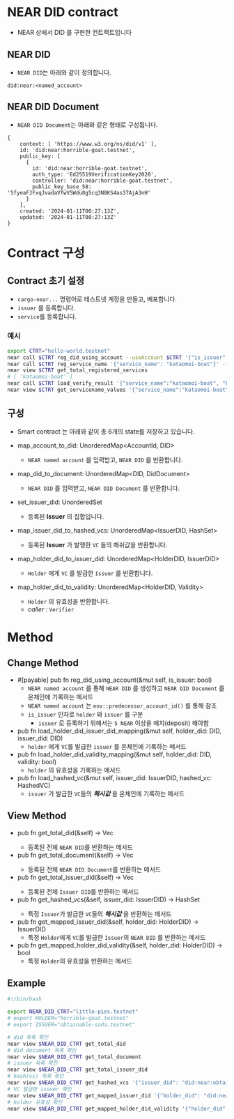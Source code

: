 # NEAR DID contract
- NEAR 상에서 DID 를 구현한 컨트랙트입니다

## NEAR DID
- `NEAR DID`는 아래와 같이 정의합니다.

```
did:near:<named_account>
```

## NEAR DID Document
- `NEAR DID Document`는 아래와 같은 형태로 구성됩니다.

```
{
    context: [ 'https://www.w3.org/ns/did/v1' ],
    id: 'did:near:horrible-goat.testnet',
    public_key: [
      {
        id: 'did:near:horrible-goat.testnet',
        auth_type: 'Ed25519VerificationKey2020',
        controller: 'did:near:horrible-goat.testnet',
        public_key_base_58: '5fyeaFJFxqJvadaVfwV5Wdu8g5cq3N8KS4as37AjA3nH'
      }
    ],
    created: '2024-01-11T00:27:13Z',
    updated: '2024-01-11T00:27:13Z'
}
```

# Contract 구성
## Contract 초기 설정
- `cargo-near...` 명령어로 테스트넷 계정을 만들고, 배포합니다.
- `issuer` 를 등록합니다.
- `service`를 등록합니다.

### 예시
```bash
export CTRT="hello-world.testnet"
near call $CTRT reg_did_using_account --useAccount $CTRT '{"is_issuer": true}' --deposit 5
near call $CTRT reg_service_name '{"service_name": "kataomoi-boat"}' --useAccount $CTRT
near view $CTRT get_total_registered_services
# [ 'kataomoi-boat' ]
near call $CTRT load_verify_result '{"service_name":"kataomoi-boat", "holder_did": "hpubkey"}' --useAccount $CTRT
near view $CTRT get_servicename_values '{"service_name":"kataomoi-boat"}'
```

## 구성
- Smart contract 는 아래와 같이 총 6개의 state를 저장하고 있습니다.

- map_account_to_did: UnorderedMap<AccountId, DID>
    - `NEAR named account` 를 입력받고, `NEAR DID` 를 반환합니다.

- map_did_to_document: UnorderedMap<DID, DidDocument>
    - `NEAR DID` 를 입력받고, `NEAR DID Document` 를 반환합니다.

- set_issuer_did: UnorderedSet<IssuerDID>
    - 등록된 **Issuer** 의 집합입니다.

- map_issuer_did_to_hashed_vcs: UnorderedMap<IssuerDID, HashSet<HashedVC>>
    - 등록된 **Issuer** 가 발행한 `VC` 들의 해쉬값을 반환합니다.

- map_holder_did_to_issuer_did: UnorderedMap<HolderDID, IssuerDID>
    - `Holder` 에게 `VC` 를 발급한 `Issuer` 를 반환합니다.

- map_holder_did_to_validity: UnorderedMap<HolderDID, Validity>
    - `Holder` 의 유효성을 반환합니다.
    - *caller* : `Verifier`

# Method
## Change Method
- #[payable] pub fn reg_did_using_account(&mut self, is_issuer: bool)
    - `NEAR named account` 를 통해 `NEAR DID` 를 생성하고 `NEAR DID Document` 를 온체인에 기록하는 메서드
    - `NEAR named account` 는 `env::predecessor_account_id()` 를 통해 참조
    - `is_issuer` 인자로 `holder` 와 `issuer` 를 구분
        - `issuer` 로 등록하기 위해서는 `5 NEAR` 이상을 예치(deposit) 해야함
- pub fn load_holder_did_issuer_did_mapping(&mut self, holder_did: DID, issuer_did: DID)
    - `holder` 에게 `VC`를 발급한 `issuer` 를 온체인에 기록하는 메서드
- pub fn load_holder_did_validity_mapping(&mut self, holder_did: DID, validity: bool)
    - `holder` 의 유효성을 기록하는 메서드
- pub fn load_hashed_vc(&mut self, issuer_did: IssuerDID, hashed_vc: HashedVC)
    - `issuer` 가 발급한 `VC`들의 ***해시값*** 을 온체인에 기록하는 메서드

## View Method
- pub fn get_total_did(&self) -> Vec<String> 
    - 등록된 전체 `NEAR DID`를 반환하는 메서드
- pub fn get_total_document(&self) -> Vec<DidDocument> 
    - 등록된 전체 `NEAR DID Document`를 반환하는 메서드
- pub fn get_total_issuer_did(&self) -> Vec<IssuerDID> 
    - 등록된 전체 `Issuer DID`를 반환하는 메서드
- pub fn get_hashed_vcs(&self, issuer_did: IssuerDID) -> HashSet<String> 
    - 특정 `Issuer`가 발급한 `VC`들의 ***해시값*** 을 반환하는 메서드
- pub fn get_mapped_issuer_did(&self, holder_did: HolderDID) -> IssuerDID 
    - 특정 `Holder`에게 `VC`를 발급한 `Issuer`의 `NEAR DID` 를 반환하는 메서드
- pub fn get_mapped_holder_did_validity(&self, holder_did: HolderDID) -> bool
    - 특정 `Holder`의 유효성을 반환하는 메서드



 

## Example

```bash
#!/bin/bash

export NEAR_DID_CTRT="little-pies.testnet"
# export HOLDER="horrible-goat.testnet"
# export ISSUER="obtainable-soda.testnet"

# did 목록 확인
near view $NEAR_DID_CTRT get_total_did
# did document 목록 확인
near view $NEAR_DID_CTRT get_total_document
# issuer 목록 확인
near view $NEAR_DID_CTRT get_total_issuer_did
# hash(vc) 목록 확인
near view $NEAR_DID_CTRT get_hashed_vcs '{"issuer_did": "did:near:obtainable-soda.testnet"}'
# VC 발급한 issuer 확인
near view $NEAR_DID_CTRT get_mapped_issuer_did '{"holder_did": "did:near:horrible-goat.testnet"}'
# holder 유효성 확인
near view $NEAR_DID_CTRT get_mapped_holder_did_validity '{"holder_did": "did:near:horrible-goat.testnet"}'
```
